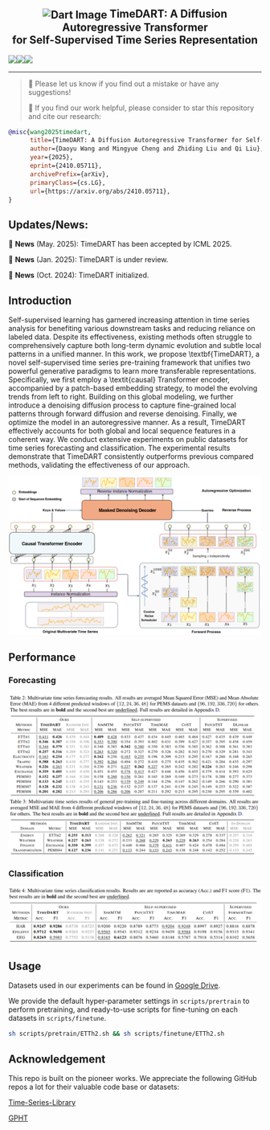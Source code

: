 <div align="center">
  <!-- <h1><b> TimeDART </b></h1> -->
  <!-- <h2><b> TimeDART </b></h2> -->
  <h2>
      <b> 
          <img src="dart.png" alt="Dart Image" style="vertical-align: middle; width: 1em; height: 1em;">
          TimeDART: A Diffusion Autoregressive Transformer <br>for Self-Supervised Time Series Representation 
      </b>
  </h2>
</div>


![](https://img.shields.io/github/last-commit/Melmaphother/TimeDART?color=green)![](https://img.shields.io/github/stars/Melmaphother/TimeDART?color=yellow)![](https://img.shields.io/github/forks/Melmaphother/TimeDART?color=lightblue)

---

>
>🙋 Please let us know if you find out a mistake or have any suggestions!
>
>🌟 If you find our work helpful, please consider to star this repository and cite our research:

```bibtex
@misc{wang2025timedart,
      title={TimeDART: A Diffusion Autoregressive Transformer for Self-Supervised Time Series Representation}, 
      author={Daoyu Wang and Mingyue Cheng and Zhiding Liu and Qi Liu},
      year={2025},
      eprint={2410.05711},
      archivePrefix={arXiv},
      primaryClass={cs.LG},
      url={https://arxiv.org/abs/2410.05711}, 
}
```



## Updates/News:
🚩 **News** (May. 2025): TimeDART has been accepted by ICML 2025.

🚩 **News** (Jan. 2025): TimeDART is under review.

🚩 **News** (Oct. 2024): TimeDART initialized.

## Introduction

Self-supervised learning has garnered increasing attention in time series analysis for benefiting various downstream tasks and reducing reliance on labeled data. Despite its effectiveness, existing methods often struggle to comprehensively capture both long-term dynamic evolution and subtle local patterns in a unified manner. In this work, we propose \textbf{TimeDART}, a novel self-supervised time series pre-training framework that unifies two powerful generative paradigms to learn more transferable representations. Specifically, we first employ a \textit{causal} Transformer encoder, accompanied by a patch-based embedding strategy, to model the evolving trends from left to right. Building on this global modeling, we further introduce a denoising diffusion process to capture fine-grained local patterns through forward diffusion and reverse denoising. Finally, we optimize the model in an autoregressive manner. As a result, TimeDART effectively accounts for both global and local sequence features in a coherent way. We conduct extensive experiments on public datasets for time series forecasting and classification. The experimental results demonstrate that TimeDART consistently outperforms previous compared methods, validating the effectiveness of our approach.

![](assets/model.png)

## Performance

### Forecasting

![](assets/table1.png)

### Classification

![](assets/table2.png)

## Usage

Datasets used in our experiments can be found in [Google Drive](https://drive.google.com/drive/folders/19P---oV4nQ53JgKnE0VX3t_N1jLliVSv?usp=drive_link).

We provide the default hyper-parameter settings in `scripts/prertrain` to perform pretraining, and ready-to-use scripts for fine-tuning on each datasets in `scripts/finetune`.

```sh
sh scripts/pretrain/ETTh2.sh && sh scripts/finetune/ETTh2.sh
```

## Acknowledgement

This repo is built on the pioneer works. We appreciate the following GitHub repos a lot for their valuable code base or datasets:

[Time-Series-Library](https://github.com/thuml/Time-Series-Library?tab=readme-ov-file)

[GPHT](https://github.com/icantnamemyself/GPHT/tree/main)
